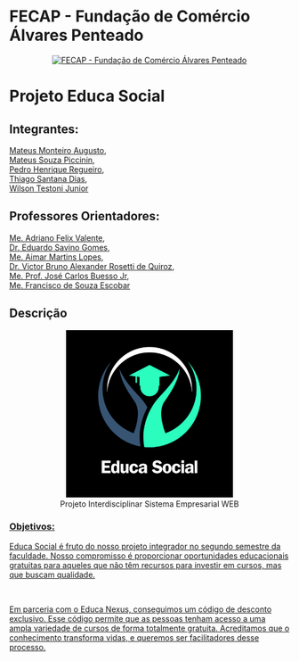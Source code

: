 # FECAP - Fundação de Comércio Álvares Penteado

<p align="center">
<a href= "https://www.fecap.br/"><img src="https://encrypted-tbn0.gstatic.com/images?q=tbn:ANd9GcRhZPrRa89Kma0ZZogxm0pi-tCn_TLKeHGVxywp-LXAFGR3B1DPouAJYHgKZGV0XTEf4AE&usqp=CAU" alt="FECAP - Fundação de Comércio Álvares Penteado" border="0"></a>
</p>

# Projeto Educa Social

## Integrantes: 
<a href="https://www.linkedin.com/in/victorbarq/">Mateus Monteiro Augusto</a>, <br>
<a href="https://www.linkedin.com/in/victorbarq/">Mateus Souza Piccinin</a>, <br>
<a href="https://www.linkedin.com/in/victorbarq/">Pedro Henrique Regueiro</a>, <br>
<a href="https://www.linkedin.com/in/victorbarq/">Thiago Santana Dias</a>, <br>
<a href="https://www.linkedin.com/in/victorbarq/">Wilson Testoni Junior</a>

## Professores Orientadores: 
<a href="https://www.linkedin.com/in/adriano-valente-534576135/">Me. Adriano Felix Valente</a>, <br>
<a href="https://www.linkedin.com/in/eduardo-savino-gomes-77833a10/">Dr. Eduardo Savino Gomes</a>, <br>
<a href="https://www.linkedin.com/in/aimarlopes/">Me. Aimar Martins Lopes</a>, <br>
<a href="https://www.linkedin.com/in/victorbarq/">Dr. Victor Bruno Alexander Rosetti de Quiroz</a>,<br>
<a href="https://www.linkedin.com/in/jos%C3%A9-carlos-buesso-jr-15462234/">Me. Prof. José Carlos Buesso Jr</a>, <br>
<a href="https://www.linkedin.com/in/francisco-escobar/">Me. Francisco de Souza Escobar</a>


## Descrição
<p align="center">
<img src="https://github.com/2023-2-NADS2/Projeto9/blob/main/logo.png" border="0" width="300"> <br>
  Projeto Interdisciplinar Sistema Empresarial WEB  <a href="/">
</p>


### Objetivos: <br>
<p>Educa Social é fruto do nosso projeto integrador no segundo semestre da faculdade. Nosso compromisso
é proporcionar oportunidades educacionais gratuitas para aqueles que não têm recursos para investir em cursos, mas que buscam qualidade. </p> <br>
<p> Em parceria com o Educa Nexus, conseguimos um código de desconto
exclusivo. Esse código permite que as pessoas tenham acesso a uma ampla variedade de cursos de forma
totalmente gratuita. Acreditamos que o conhecimento transforma vidas, e queremos ser facilitadores desse processo.</p>



